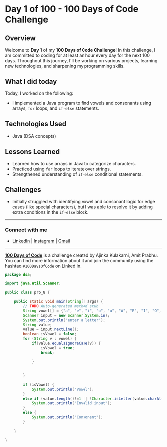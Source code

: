 # Day 1 of 100 - 100 Days of Code Challenge

## Overview
Welcome to **Day 1** of my **100 Days of Code Challenge**! In this challenge, I am committed to coding for at least an hour every day for the next 100 days. Throughout this journey, I'll be working on various projects, learning new technologies, and sharpening my programming skills.

## What I did today
Today, I worked on the following:
- I implemented a Java program to find vowels and consonants using arrays, `for` loops, and `if-else` statements.

## Technologies Used
- Java (DSA concepts)

## Lessons Learned
- Learned how to use arrays in Java to categorize characters.
- Practiced using `for` loops to iterate over strings.
- Strengthened understanding of `if-else` conditional statements.

## Challenges
- Initially struggled with identifying vowel and consonant logic for edge cases (like special characters), but I was able to resolve it by adding extra conditions in the `if-else` block.

---

### Connect with me
- [LinkedIn](https://www.linkedin.com/in/chandra-kiran-reddy-reddycharla-a9a746230/) | [Instagram](https://www.instagram.com/kiran_reddy_00/?igsh=MWVueXptdmx4Nm5wZQ%3D%3D) | [Gmail](kiranreddy4746@gmail.com) 

---

**[100 Days of Code](https://www.100daysofcode.com/)** is a challenge created by Ajinka Kulakarni, Amit Prabhu. You can find more information about it and join the community using the hashtag `#100DaysOfCode` on Linked in.

```java
package dsa;

import java.util.Scanner;

public class pro_8 {

	public static void main(String[] args) {
		// TODO Auto-generated method stub
		String vowel[] = {"a", "e", "i", "o", "u", "A", "E", "I", "O", "U"};
		Scanner input = new Scanner(System.in);
		System.out.println("enter a letter");
		String value;
		value = input.nextLine();
		boolean isVowel = false; 
		for (String v : vowel) {
			if(value.equalsIgnoreCase(v)) {
				isVowel = true;
				break;
				
			}
			
		
		}
		
		if (isVowel) {
			System.out.println("Vowel");
		}
		else if (value.length()!=1 || !Character.isLetter(value.charAt(0))) {
			System.out.println("Invalid input");
		}
		else {
			System.out.println("Consonent");
		}
		
	}

}

